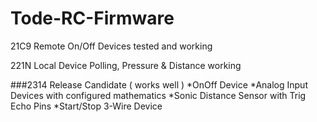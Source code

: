 # Tode-RC-Firmware

21C9 Remote On/Off Devices tested and working

221N Local Device Polling, Pressure & Distance working

###2314 Release Candidate ( works well )
*OnOff Device
*Analog Input Devices with configured mathematics
*Sonic Distance Sensor with Trig Echo Pins
*Start/Stop 3-Wire Device